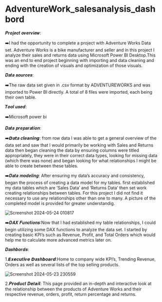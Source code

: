 # AdventureWork_salesanalysis_dashbord
𝑷𝒓𝒐𝒋𝒆𝒄𝒕 𝒐𝒗𝒆𝒓𝒗𝒊𝒆𝒘:

➡️I had the opportunity to complete a project with Adventure Works Data set. Adventure Works is a bike manufacturer and seller and in this project I analyze their sales and returns data using Microsoft 
   Power BI Desktop.This was an end to end project beginning with importing and data cleaning and ending with the creation of visuals and optimization of those visuals.


𝑫𝒂𝒕𝒂 𝒔𝒐𝒖𝒓𝒄𝒆𝒔:

➡️The raw data set given in .csv format by ADVENTUREWORKS and was imported to Power BI directly. A total of 8 files were imported, each being their own table.


𝑻𝒐𝒐𝒍 𝒖𝒔𝒆𝒅:

➡️Microsoft power bi


𝑫𝒂𝒕𝒂 𝒑𝒓𝒆𝒑𝒂𝒓𝒂𝒕𝒊𝒐𝒏:

➡️𝘿𝒂𝙩𝒂 𝒄𝙡𝒆𝙖𝒏𝙞𝒏𝙜: from row data I was able to get a general overview of the data set and saw that I would primarily be working with Sales and Returns data then began cleaning the data by ensuring columns 
                  were titled appropriately, they were in their correct data types, looking for missing data (which there was none) and began looking for what relationships I might be able to create 
                  between these tables.




➡️𝑫𝒂𝒕𝒂 𝒎𝒐𝒅𝒆𝒍𝒊𝒏𝒈: After ensuring my data’s accuracy and consistency, began the process of creating a data model for my tables. first established my data tables which are ‘Sales Data’ and ‘Returns Data’ 
                   then set work creating relationships between tables. For this project I did not find it necessary to use any relationships other than one to many. A picture of the completed model is 
                   provided for greater understandig.


![Screenshot 2024-05-24 010817](https://github.com/Kishan-savaliya203/AdventureWork_salesanalysis_dashbord/assets/167234170/a94d40e2-4e96-472b-9603-9525f9952150)




➡️𝑫𝑨𝑿 𝑭𝒖𝒏𝒄𝒕𝒊𝒐𝒏𝒔:Now that I had established my table relationships, I could begin utilizing some DAX functions to analyze the data set. I started by creating basic KPI’s such as Revenue, Profit, and 
                  Total Orders which would help me to calculate more advanced metrics later on.





𝑫𝒂𝒔𝒉𝒃𝒐𝒓𝒅𝒔:

1.𝙀𝒙𝙚𝒄𝙪𝒕𝙞𝒗𝙚 𝘿𝒂𝙨𝒉𝙗𝒐𝙖𝒓𝙙:Home to company wide KPI’s, Trending Revenue, Orders as well as several lists of the top selling products.


![Screenshot 2024-05-23 230559](https://github.com/Kishan-savaliya203/AdventureWork_salesanalysis_dashbord/assets/167234170/67f3b699-455b-461b-bfe4-bcb74cbcaafe)




2.𝑷𝙧𝒐𝙙𝒖𝙘𝒕 𝑫𝙚𝒕𝙖𝒊𝙡: This page provided an in-depth and interactive look at the relationship between the products of Adventure Works and their respective revenue, orders, profit, return percentage and 
                  returns.














                   


